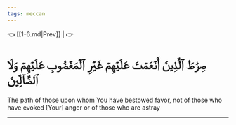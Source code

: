 ```yaml
---
tags: meccan
---
```


👈 [[1-6.md|Prev]] |  👉

# صِرَٰطَ ٱلَّذِينَ أَنۡعَمۡتَ عَلَيۡهِمۡ غَيۡرِ ٱلۡمَغۡضُوبِ عَلَيۡهِمۡ وَلَا ٱلضَّآلِّينَ

The path of those upon whom You have bestowed favor, not of those who have evoked [Your] anger or of those who are astray

---

